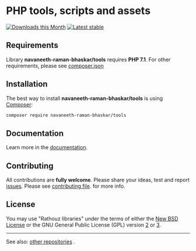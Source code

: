 PHP tools, scripts and assets
======

[![Downloads this Month](https://img.shields.io/packagist/dm/rathouz/tools.svg)](https://packagist.org/packages/rathouz/tools)
[![Latest stable](https://img.shields.io/packagist/v/rathouz/tools.svg)](https://packagist.org/packages/rathouz/tools)


Requirements
------------

Library **navaneeth-raman-bhaskar/tools** requires **PHP 7.1**.
For other requirements, please see
[composer.json](https://github.com/navaneeth-raman-bhaskar/tools/blob/master/composer.json)


Installation
------------

The best way to install **navaneeth-raman-bhaskar/tools** is using
[Composer](http://getcomposer.org/):

```sh
composer require navaneeth-raman-bhaskar/tools
```


Documentation
------------

Learn more in the
[documentation](https://github.com/rathouz/tools/blob/master/docs/en/index.md).

Contributing
------------

All contributions are **fully welcome**. Please share your ideas, test and report
[issues](https://github.com/navaneeth-raman-bhaskar/tools/issues/). 
Please see
[contributing file](https://github.com/navaneeth-raman-bhaskar/tools/blob/master/docs/en/contributing.md).
for more info.

License
------------

You may use "Rathouz libraries" under the terms of either the 
[New BSD License](https://github.com/rathouz/tools/blob/master/license.md) 
or the GNU General Public License (GPL) version 
[2](http://www.gnu.org/licenses/gpl-2.0.html)
or
[3](http://www.gnu.org/licenses/gpl-3.0.html).

-----

See also:
[other repositories](http://github.com/navaneeth-raman-bhaskar)
.
